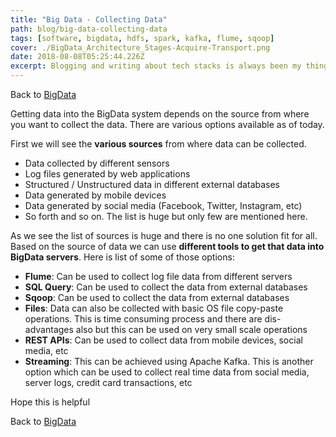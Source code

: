 ```yaml
---
title: "Big Data - Collecting Data"
path: blog/big-data-collecting-data
tags: [software, bigdata, hdfs, spark, kafka, flume, sqoop]
cover: ./BigData_Architecture_Stages-Acquire-Transport.png
date: 2018-08-08T05:25:44.226Z
excerpt: Blogging and writing about tech stacks is always been my thing. Getting data into the BigData system depends on the source from where you want to collect the data.
---
```


Back to [BigData](../blog/big-data "Big Data")

Getting data into the BigData system depends on the source from where you want to collect the data. There are various options available as of today.

First we will see the **various sources** from where data can be collected.

* Data collected by different sensors
* Log files generated by web applications
* Structured / Unstructured data in different external databases
* Data generated by mobile devices
* Data generated by social media (Facebook, Twitter, Instagram, etc)
* So forth and so on. The list is huge but only few are mentioned here.

As we see the list of sources is huge and there is no one solution fit for all. Based on the source of data we can use **different tools to get that data into BigData servers**. Here is list of some of those options:

* **Flume**: Can be used to collect log file data from different servers
* **SQL Query**: Can be used to collect the data from external databases
* **Sqoop**: Can be used to collect the data from external databases
* **Files**: Data can also be collected with basic OS file copy-paste operations. This is time consuming process and there are dis-advantages also but this can be used on very small scale operations
* **REST APIs**: Can be used to collect data from mobile devices, social media, etc
* **Streaming**: This can be achieved using Apache Kafka. This is another option which can be used to collect real time data from social media, server logs, credit card transactions, etc

Hope this is helpful

Back to [BigData](../blog/big-data "Big Data")